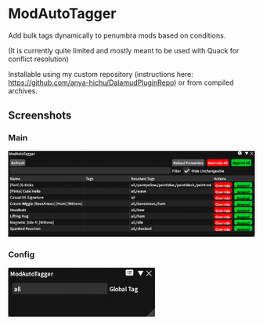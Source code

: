 # ModAutoTagger

Add bulk tags dynamically to penumbra mods based on conditions. 

(It is currently quite limited and mostly meant to be used with Quack for conflict resolution)

Installable using my custom repository (instructions here: https://github.com/anya-hichu/DalamudPluginRepo) or from compiled archives.

## Screenshots

### Main
![main](images/image1.png)

### Config
![config](images/image2.png)
